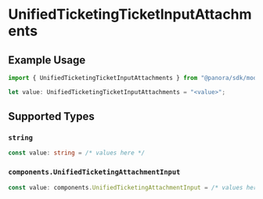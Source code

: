 # UnifiedTicketingTicketInputAttachments

## Example Usage

```typescript
import { UnifiedTicketingTicketInputAttachments } from "@panora/sdk/models/components";

let value: UnifiedTicketingTicketInputAttachments = "<value>";
```

## Supported Types

### `string`

```typescript
const value: string = /* values here */
```

### `components.UnifiedTicketingAttachmentInput`

```typescript
const value: components.UnifiedTicketingAttachmentInput = /* values here */
```

